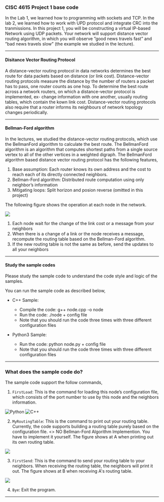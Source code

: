 ### CISC 4615 Project 1 base code

In the Lab 1, we learned how to programming with sockets and TCP. In the lab 2, we learned
how to work with UPD protocol and integrate CRC into the tranmissions. In this project 1, you
will be constructing a virtual IP-based Network using UDP packets. Your network will support
distance vector routing algorithm, in which you will observe ”good news travels fast” and ”bad
news travels slow” (the example we studied in the lecture).
 

---
#### Disitance Vector Routing Protocol

A distance-vector routing protocol in data networks determines the best route for data packets
based on distance (or link cost). Distance-vector routing protocols measure the distance by
the number of routers a packet has to pass, one router counts as one hop. To determine the
best route across a network routers, on which a distance-vector protocol is implemented, ex-
change information with one another, usually routing tables, which contain the kown link cost.
Distance-vector routing protocols also require that a router informs its neighbours of network
topology changes periodically.


---
#### Bellman-Ford algorithm

In the lectures, we studied the distance-vector routing protocols, which use the BellmanFord
algorithm to calculate the best route.
The BellmanFord algorithm is an algorithm that computes shortest paths from a single source
vertex to all of the other vertices in a weighted digraph. The BellmanFord algorithm based
distance vector routing protocol has the following features,

1. Base assumption: Each router knows its own address and the cost to reach each of its
directly connected neighbors.
2. Bellman-Ford algorithm: Distributed route computation using only neighbor’s information
3. Mitigating loops: Split horizon and posion reverse (omitted in this project)

The following figure shows the operation at each node in the network.

 ![](pics/1.png)
 
1. Each node wait for the change of the link cost or a message from your neighbors
2. When there is a change of a link or the node receives a message, recompute the routing
table based on the Bellman-Ford algorithm.
3. If the new routing table is not the same as before, send the updates to all your neighbors
 
 ---
#### Study the sample codes

Please study the sample code to understand the code style and logic of the samples.

You can run the sample code as described below,

- C++ Sample:
	- Compile the code: g++ node.cpp -o node
	- Run the code: ./node + config file
	- Note that you should run the code three times with three different configuration files

- Python3 Sample:
	- Run the code: python node.py + config file
	- Note that you should run the code three times with three different configuration files

---

### What does the sample code do?

The sample code support the follow commands,

1. `FirstLoad`: This is the command for loading this node’s configuration file, which consists of the port number to use by this node and the neighbors information. 
 
  ![Python](pics/2.png)
  ![C++](pics/3.png)

2. `MyRoutingTable`: This is the command to print out your routing table. Currently, the code supports building a routing table purely based on the configuration file. <> NO Bellman-Ford Algorithm Implemention. You have to implement it yourself. The figure shows at A when printing out its own routing table.

  ![](pics/4.png)



3. `FirstSend`: This is the command to send your routing table to your neighbors. When receiving the routing table, the neighbors will print it out. The figure shows at B when receiving A's routing table.

  ![](pics/5.png)


4. `Bye`: Exit the program.


---